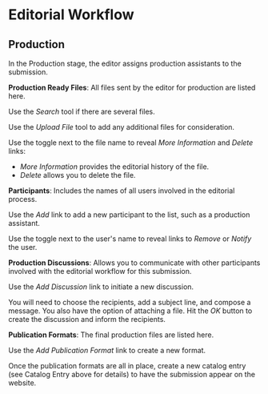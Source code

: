 # Editorial Workflow
## Production

In the Production stage, the editor assigns production assistants to the submission.

**Production Ready Files**: All files sent by the editor for production are listed here.

Use the *Search* tool if there are several files.

Use the *Upload File* tool to add any additional files for consideration.

Use the toggle next to the file name to reveal *More Information* and *Delete* links:

* *More Information* provides the editorial history of the file.
* *Delete* allows you to delete the file.

**Participants**: Includes the names of all users involved in the editorial process.

Use the *Add* link to add a new participant to the list, such as a production assistant.

Use the toggle next to the user's name to reveal links to *Remove* or *Notify* the user.

**Production Discussions**: Allows you to communicate with other participants involved with the editorial workflow for this submission.

Use the *Add Discussion* link to initiate a new discussion.

You will need to choose the recipients, add a subject line, and compose a message. You also have the option of attaching a file. Hit the *OK* button to create the discussion and inform the recipients.

**Publication Formats**: The final production files are listed here.

Use the *Add Publication Format* link to create a new format.

Once the publication formats are all in place, create a new catalog entry (see Catalog Entry above for details) to have the submission appear on the website.
